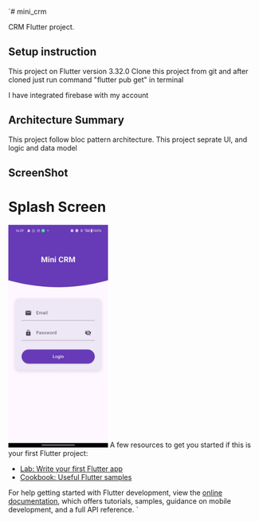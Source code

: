 `# mini_crm

CRM Flutter project.

## Setup instruction

This project on Flutter version 3.32.0
Clone this project from git and after cloned just run command "flutter pub get" in terminal

I have integrated firebase with my account 

## Architecture Summary

This project follow bloc pattern architecture.
This project seprate UI, and logic and data model



## ScreenShot

# Splash Screen

<img src="images\WhatsApp Image 2025-06-06 at 16.56.33.jpeg" width="200"/>
A few resources to get you started if this is your first Flutter project:

- [Lab: Write your first Flutter app](https://docs.flutter.dev/get-started/codelab)
- [Cookbook: Useful Flutter samples](https://docs.flutter.dev/cookbook)

For help getting started with Flutter development, view the
[online documentation](https://docs.flutter.dev/), which offers tutorials,
samples, guidance on mobile development, and a full API reference.
`